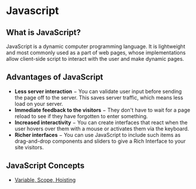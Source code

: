 # Javascript

## What is JavaScript?
<p>
JavaScript is a dynamic computer programming language. It is lightweight and most commonly used as a part of web pages, whose implementations allow client-side script to interact with the user and make dynamic pages. 
</p>

## Advantages of JavaScript
<ul><li><b>Less server interaction</b> − You can validate user input before sending the page off to the server. This saves server traffic, which means less load on your server.

<li><b>Immediate feedback to the visitors</b> − They don't have to wait for a page reload to see if they have forgotten to enter something.

<li><b>Increased interactivity</b> − You can create interfaces that react when the user hovers over them with a mouse or activates them via the keyboard.

<li><b>Richer interfaces</b> − You can use JavaScript to include such items as drag-and-drop components and sliders to give a Rich Interface to your site visitors.</li></ul>

## JavaScript Concepts
<ul>
  <li><a href="#">Variable, Scope, Hoisting</a></li>
</ul>

